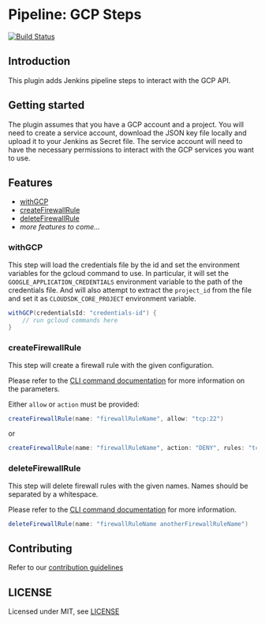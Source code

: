 # Pipeline: GCP Steps

[![Build Status](https://ci.jenkins.io/buildStatus/icon?job=Plugins/pipeline-gcp-plugin/master)](https://ci.jenkins.io/job/Plugins/job/pipeline-gcp-plugin/job/master/)

## Introduction

This plugin adds Jenkins pipeline steps to interact with the GCP API.

## Getting started

The plugin assumes that you have a GCP account and a project.
You will need to create a service account, download the JSON key file locally and upload it to your Jenkins as Secret file.
The service account will need to have the necessary permissions to interact with the GCP services you want to use.

## Features

* [withGCP](#withGCP)
* [createFirewallRule](#createFirewallRule)
* [deleteFirewallRule](#deleteFirewallRule)
* _more features to come..._

### withGCP
This step will load the credentials file by the id and set the environment variables for the gcloud command to use.
In particular, it will set the `GOOGLE_APPLICATION_CREDENTIALS` environment variable to the path of the credentials file.
And will also attempt to extract the `project_id` from the file and set it as `CLOUDSDK_CORE_PROJECT` environment variable.
```groovy
withGCP(credentialsId: "credentials-id") {
    // run gcloud commands here
}
```

### createFirewallRule
This step will create a firewall rule with the given configuration.

Please refer to the [CLI command documentation](https://cloud.google.com/sdk/gcloud/reference/compute/firewall-rules/create) for more information on the parameters.

Either `allow` or `action` must be provided:
```groovy
createFirewallRule(name: "firewallRuleName", allow: "tcp:22")
```
or
```groovy
createFirewallRule(name: "firewallRuleName", action: "DENY", rules: "tcp:22")
```

### deleteFirewallRule
This step will delete firewall rules with the given names.
Names should be separated by a whitespace.

Please refer to the [CLI command documentation](https://cloud.google.com/sdk/gcloud/reference/compute/firewall-rules/delete) for more information.

```groovy
deleteFirewallRule(name: "firewallRuleName anotherFirewallRuleName")
```

## Contributing

Refer to our [contribution guidelines](https://github.com/jenkinsci/.github/blob/master/CONTRIBUTING.md)

## LICENSE

Licensed under MIT, see [LICENSE](LICENSE.md)

